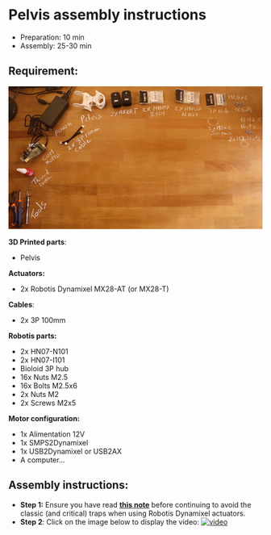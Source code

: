 # Pelvis assembly instructions

- Preparation: 10 min
- Assembly: 25-30 min

## Requirement:
![](../img/pelvis_assembly_BOM.jpg)


**3D Printed parts**:
- Pelvis

**Actuators:**
- 2x Robotis Dynamixel MX28-AT (or MX28-T)

**Cables**:
- 2x 3P 100mm

**Robotis parts:**
- 2x HN07-N101
- 2x HN07-I101
- Bioloid 3P hub
- 16x Nuts M2.5
- 16x Bolts M2.5x6
- 2x Nuts M2
- 2x Screws M2x5

**Motor configuration:**
- 1x Alimentation 12V
- 1x SMPS2Dynamixel
- 1x USB2Dynamixel or USB2AX
- A computer...

## Assembly instructions:

- **Step 1:** Ensure you have read [**this note**](//github.com/matthieu-lapeyre/Robotis-library/blob/master/doc/robotis_tricks.md) before continuing to avoid the classic (and critical) traps when using Robotis Dynamixel actuators.
- **Step 2**: Click on the image below to display the video:
[![video](http://img.youtube.com/vi/zrZhuS5VkG8/0.jpg)](http://youtu.be/zrZhuS5VkG8)
